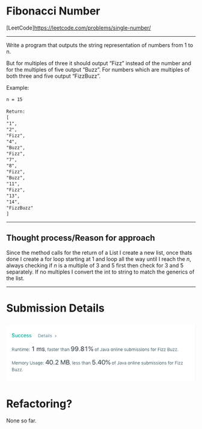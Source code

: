 # Fibonacci Number
[LeetCode]https://leetcode.com/problems/single-number/

---
Write a program that outputs the string representation of numbers from 1 to n.

But for multiples of three it should output “Fizz” instead of the number and for the multiples of five output “Buzz”. For numbers which are multiples of both three and five output “FizzBuzz”.

Example:

    n = 15

    Return:
    [
    "1",
    "2",
    "Fizz",
    "4",
    "Buzz",
    "Fizz",
    "7",
    "8",
    "Fizz",
    "Buzz",
    "11",
    "Fizz",
    "13",
    "14",
    "FizzBuzz"
    ]


---

## Thought process/Reason for approach
Since the method calls for the return of a List<String> I create a new list<String>, once thats done I create a for loop starting at 1 and loop all the way until I reach the *n*, always checking if *n* is a multiple of 3 and 5 first then check for 3 and 5 separately. If no multiples I convert the int to string to match the generics of the list.

---
# Submission Details
![Details](https://github.com/ksbeasle/Algorithms/blob/master/fizz-buzz/submission-details.png?raw=true)
---
# Refactoring?
None so far.